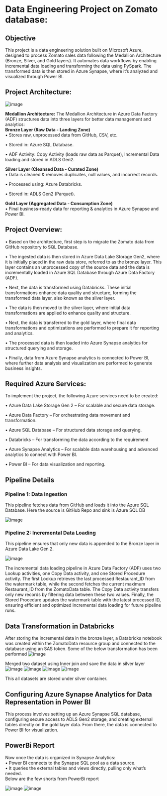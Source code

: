# Data Engineering Project on Zomato database:
## Objective

This project is a data engineering solution built on Microsoft Azure, designed to process Zomato sales data following the Medallion Architecture (Bronze, Silver, and Gold layers). It automates data workflows by enabling incremental data loading and transforming the data using PySpark. The transformed data is then stored in Azure Synapse, where it’s analyzed and visualized through Power BI.

## Project Architecture:

![image](https://github.com/user-attachments/assets/c29b2a9a-d883-4164-9402-ce8a667c7e96)

**Medallion Architecture:** 
The Medallion Architecture in Azure Data Factory (ADF) 
structures data into three layers for better data management and analytics:\
**Bronze Layer (Raw Data - Landing Zone)**\
• Stores raw, unprocessed data from GitHub, CSV, etc. 

• Stored in: Azure SQL Database.

• ADF Activity: Copy Activity (loads raw data as Parquet), Incremental Data loading and stored in ADLS Gen2.

**Silver Layer (Cleansed Data - Curated Zone)**\
• Data is cleaned & removes duplicates, null values, and incorrect records.

• Processed using: Azure Databricks. 

• Stored in: ADLS Gen2 (Parquet).

**Gold Layer (Aggregated Data - Consumption Zone)**\
• Final business-ready data for reporting & analytics in Azure Synapse and Power BI. 

## Project Overview:
•	Based on the architecture, first step is to migrate the Zomato data from GitHub repository to SQL Database.

• The ingested data is then stored in Azure Data Lake Storage Gen2, where it is initially placed in the raw data store, referred to as the bronze layer. This layer contains an unprocessed copy of the source data and the data is incrementally loaded in Azure SQL Database through Azure Data Factory (ADF).

•	Next, the data is transformed using Databricks. These initial transformations enhance data quality and structure, forming the transformed data layer, also known as the silver layer.

• The data is then moved to the silver layer, where initial data transformations are applied to enhance quality and structure. 

• Next, the data is transferred to the gold layer, where final data transformations and optimizations are performed to prepare it for reporting and analytics.

• The processed data is then loaded into Azure Synapse analytics for structured querying and storage.

•	Finally, data from Azure Synapse analytics is connected to Power BI, where further data analysis and visualization are performed to generate business insights.

## Required Azure Services:
To implement the project, the following Azure services need to be created:

• Azure Data Lake Storage Gen 2 – For scalable and secure data storage.

• Azure Data Factory – For orchestrating data movement and transformation.

• Azure SQL Database – For structured data storage and querying. 

•	Databricks – For transforming the data according to the requirement

• Azure Synapse Analytics – For scalable data warehousing and advanced analytics to connect with Power BI.

•	Power BI – For data visualization and reporting.

## Pipeline Details
### Pipeline 1: Data Ingestion
This pipeline fetches data from GitHub and loads it into the Azure SQL Database.
Here the source is GitHub Repo and sink is Azure SQL DB

![image](https://github.com/user-attachments/assets/8dc79bde-c537-45c9-95ff-5375d2799c9a)

### Pipeline 2: Incremental Data Loading

This pipeline ensures that only new data is appended to the Bronze layer in Azure Data Lake Gen 2.

![image](https://github.com/user-attachments/assets/e9f49718-a098-43eb-a3df-9f11ca227e8c)

The incremental data loading pipeline in Azure Data Factory (ADF) uses two Lookup activities, one Copy Data activity, and one Stored Procedure activity. The first Lookup retrieves the last processed Restaurant_ID from the watermark table, while the second fetches the current maximum Restaurant_ID from the ZomatoData table. The Copy Data activity transfers only new records by filtering data between these two values. Finally, the Stored Procedure updates the watermark table with the latest processed ID, ensuring efficient and optimized incremental data loading for future pipeline runs.

## Data Transformation in Databricks

After storing the incremental data in the bronze layer, a Databricks notebook was created within the ZomatoData resource group and connected to the database using an SAS token.
Some of the below transformation has been performed
![image](https://github.com/user-attachments/assets/77e81f0e-0d84-4045-b539-708bfdd1dcd4)

Merged two dataset using Inner join and save the data in silver layer
![image](https://github.com/user-attachments/assets/0f9d4ad6-aa75-44ad-a4cc-152a59a89e0b)
![image](https://github.com/user-attachments/assets/491950f3-7faf-4d2e-9163-8823379ca5b3)
![image](https://github.com/user-attachments/assets/3922c3da-7321-4e23-9074-0c3197e6970b)
![image](https://github.com/user-attachments/assets/129a3470-d5a8-4b49-be07-d92cf8359fba)

This all datasets are stored under silver container.

## Configuring Azure Synapse Analytics for Data Representation in Power BI

This process involves setting up an Azure Synapse SQL database, configuring secure access to ADLS Gen2 storage, and creating external tables directly on the gold layer data. From there, the data is connected to Power BI for visualization.

## PowerBi Report

Now once the data is organized in Synapse Analytics:\
•	Power BI connects to the Synapse SQL pool as a data source.\
•	It queries the external tables and views directly, pulling only what’s needed.\
Below are the few shorts from PowerBi report

![image](https://github.com/user-attachments/assets/aafeb79d-975b-45f0-92cf-568d0695179c)
![image](https://github.com/user-attachments/assets/9c2f4767-93eb-4a0f-8d11-ce8d64074b49)


